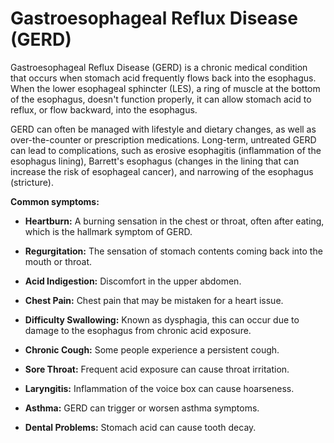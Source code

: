 # Gastroesophageal Reflux Disease (GERD)

Gastroesophageal Reflux Disease (GERD) is a chronic medical condition that occurs when stomach acid frequently flows back into the esophagus. When the lower esophageal sphincter (LES), a ring of muscle at the bottom of the esophagus, doesn't function properly, it can allow stomach acid to reflux, or flow backward, into the esophagus.

GERD can often be managed with lifestyle and dietary changes, as well as over-the-counter or prescription medications. Long-term, untreated GERD can lead to complications, such as erosive esophagitis (inflammation of the esophagus lining), Barrett's esophagus (changes in the lining that can increase the risk of esophageal cancer), and narrowing of the esophagus (stricture).

**Common symptoms:**

* **Heartburn:** A burning sensation in the chest or throat, often after eating, which is the hallmark symptom of GERD.

* **Regurgitation:** The sensation of stomach contents coming back into the mouth or throat.

* **Acid Indigestion:** Discomfort in the upper abdomen.

* **Chest Pain:** Chest pain that may be mistaken for a heart issue.

* **Difficulty Swallowing:** Known as dysphagia, this can occur due to damage to the esophagus from chronic acid exposure.

* **Chronic Cough:** Some people experience a persistent cough.

* **Sore Throat:** Frequent acid exposure can cause throat irritation.

* **Laryngitis:** Inflammation of the voice box can cause hoarseness.

* **Asthma:** GERD can trigger or worsen asthma symptoms.

* **Dental Problems:** Stomach acid can cause tooth decay.